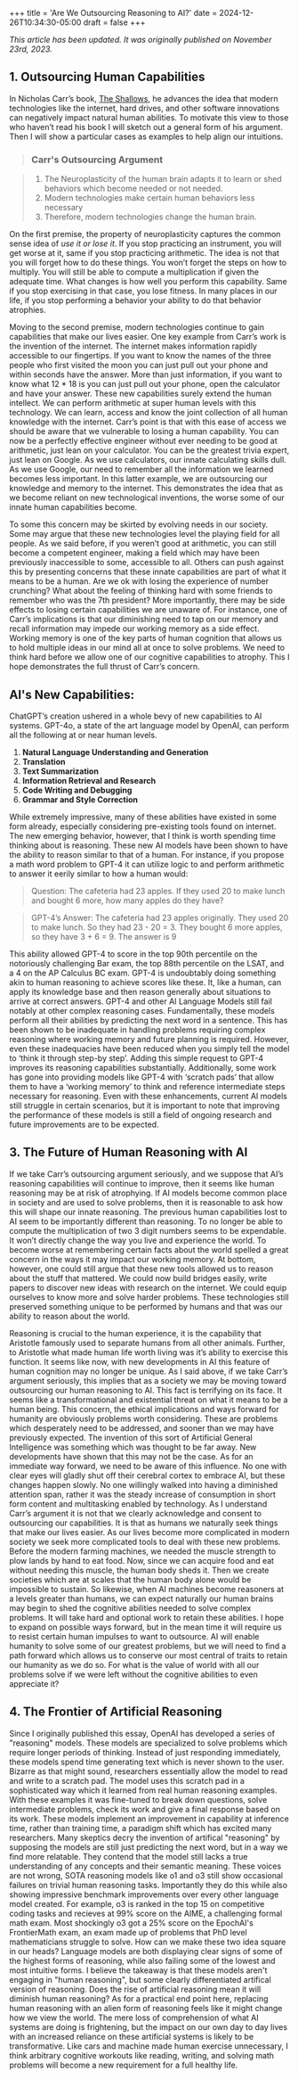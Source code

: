 +++
title = 'Are We Outsourcing Reasoning to AI?'
date = 2024-12-26T10:34:30-05:00
draft = false
+++

_This article has been updated. It was originally published on November 23rd, 2023._

## 1. Outsourcing Human Capabilities

In Nicholas Carr’s book, [The Shallows](<https://en.wikipedia.org/wiki/The_Shallows_(book)>), he advances the idea that modern technologies like the internet, hard drives, and other software innovations can negatively impact natural human abilities. To motivate this view to those who haven’t read his book I will sketch out a general form of his argument. Then I will show a particular cases as examples to help align our intuitions.

> ### Carr's Outsourcing Argument

> 1. The Neuroplasticity of the human brain adapts it to learn or shed behaviors which become needed or not needed.
> 2. Modern technologies make certain human behaviors less necessary
> 3. Therefore, modern technologies change the human brain.

On the first premise, the property of neuroplasticity captures the common sense idea of _use it or lose it_. If you stop practicing an instrument, you will get worse at it, same if you stop practicing arithmetic. The idea is not that you will forget how to do these things. You won’t forget the steps on how to multiply. You will still be able to compute a multiplication if given the adequate time. What changes is how well you perform this capability. Same if you stop exercising in that case, you lose fitness. In many places in our life, if you stop performing a behavior your ability to do that behavior atrophies.

Moving to the second premise, modern technologies continue to gain capabilities that make our lives easier. One key example from Carr’s work is the invention of the internet. The internet makes information rapidly accessible to our fingertips. If you want to know the names of the three people who first visited the moon you can just pull out your phone and within seconds have the answer. More than just information, if you want to know what 12 \* 18 is you can just pull out your phone, open the calculator and have your answer. These new capabilities surely extend the human intellect. We can perform arithmetic at super human levels with this technology. We can learn, access and know the joint collection of all human knowledge with the internet.
Carr’s point is that with this ease of access we should be aware that we vulnerable to losing a human capability. You can now be a perfectly effective engineer without ever needing to be good at arithmetic, just lean on your calculator. You can be the greatest trivia expert, just lean on Google. As we use calculators, our innate calculating skills dull. As we use Google, our need to remember all the information we learned becomes less important. In this latter example, we are outsourcing our knowledge and memory to the internet. This demonstrates the idea that as we become reliant on new technological inventions, the worse some of our innate human capabilities become.

To some this concern may be skirted by evolving needs in our society. Some may argue that these new technologies level the playing field for all people. As we said before, if you weren’t good at arithmetic, you can still become a competent engineer, making a field which may have been previously inaccessible to some, accessible to all.
Others can push against this by presenting concerns that these innate capabilities are part of what it means to be a human. Are we ok with losing the experience of number crunching? What about the feeling of thinking hard with some friends to remember who was the 7th president? More importantly, there may be side effects to losing certain capabilities we are unaware of. For instance, one of Carr’s implications is that our diminishing need to tap on our memory and recall information may impede our working memory as a side effect. Working memory is one of the key parts of human cognition that allows us to hold multiple ideas in our mind all at once to solve problems. We need to think hard before we allow one of our cognitive capabilities to atrophy.
This I hope demonstrates the full thrust of Carr’s concern.

## AI's New Capabilities:

ChatGPT’s creation ushered in a whole bevy of new capabilities to AI systems. GPT-4o, a state of the art language model by OpenAI, can perform all the following at or near human levels.

1. **Natural Language Understanding and Generation**
2. **Translation**
3. **Text Summarization**
4. **Information Retrieval and Research**
5. **Code Writing and Debugging**
6. **Grammar and Style Correction**

While extremely impressive, many of these abilities have existed in some form already, especially considering pre-existing tools found on internet. The new emerging behavior, however, that I think is worth spending time thinking about is reasoning. These new AI models have been shown to have the ability to reason similar to that of a human. For instance, if you propose a math word problem to GPT-4 it can utilize logic to and perform arithmetic to answer it eerily similar to how a human would:

> Question: The cafeteria had 23 apples. If they used 20 to make lunch and bought 6 more, how many apples do they have?

> GPT-4’s Answer: The cafeteria had 23 apples originally. They used 20 to make lunch. So they had 23 - 20 = 3. They bought 6 more apples, so they have 3 + 6 = 9. The answer is 9

This ability allowed GPT-4 to score in the top 90th percentile on the notoriously challenging Bar exam, the top 88th percentile on the LSAT, and a 4 on the AP Calculus BC exam. GPT-4 is undoubtably doing something akin to human reasoning to achieve scores like these. It, like a human, can apply its knowledge base and then reason generally about situations to arrive at correct answers. GPT-4 and other AI Language Models still fail notably at other complex reasoning cases. Fundamentally, these models perform all their abilities by predicting the next word in a sentence. This has been shown to be inadequate in handling problems requiring complex reasoning where working memory and future planning is required. However, even these inadequacies have been reduced when you simply tell the model to ‘think it through step-by step’.
Adding this simple request to GPT-4 improves its reasoning capabilities substantially. Additionally, some work has gone into providing models like GPT-4 with ‘scratch pads’ that allow them to have a ‘working memory’ to think and reference intermediate steps necessary for reasoning. Even with these enhancements, current AI models still struggle in certain scenarios, but it is important to note that improving the performance of these models is still a field of ongoing research and future improvements are to be expected.

## 3. The Future of Human Reasoning with AI

If we take Carr’s outsourcing argument seriously, and we suppose that AI’s reasoning capabilities will continue to improve, then it seems like human reasoning may be at risk of atrophying. If AI models become common place in society and are used to solve problems, then it is reasonable to ask how this will shape our innate reasoning. The previous human capabilities lost to AI seem to be importantly different than reasoning. To no longer be able to compute the multiplication of two 3 digit numbers seems to be expendable. It won’t directly change the way you live and experience the world. To become worse at remembering certain facts about the world spelled a great concern in the ways it may impact our working memory. At bottom, however, one could still argue that these new tools allowed us to reason about the stuff that mattered. We could now build bridges easily, write papers to discover new ideas with research on the internet. We could equip ourselves to know more and solve harder problems. These technologies still preserved something unique to be performed by humans and that was our ability to reason about the world.

Reasoning is crucial to the human experience, it is the capability that Aristotle famously used to separate humans from all other animals. Further, to Aristotle what made human life worth living was it’s ability to exercise this function. It seems like now, with new developments in AI this feature of human cognition may no longer be unique. As I said above, if we take Carr’s argument seriously, this implies that as a society we may be moving toward outsourcing our human reasoning to AI. This fact is terrifying on its face. It seems like a transformational and existential threat on what it means to be a human being. This concern, the ethical implications and ways forward for humanity are obviously problems worth considering. These are problems which desperately need to be addressed, and sooner than we may have previously expected. The invention of this sort of Artificial General Intelligence was something which was thought to be far away. New developments have shown that this may not be the case. As for an immediate way forward, we need to be aware of this influence. No one with clear eyes will gladly shut off their cerebral cortex to embrace AI, but these changes happen slowly. No one willingly walked into having a diminished attention span, rather it was the steady increase of consumption in short form content and multitasking enabled by technology. As I understand Carr’s argument it is not that we clearly acknowledge and consent to outsourcing our capabilities. It is that as humans we naturally seek things that make our lives easier. As our lives become more complicated in modern society we seek more complicated tools to deal with these new problems. Before the modern farming machines, we needed the muscle strength to plow lands by hand to eat food. Now, since we can acquire food and eat without needing this muscle, the human body sheds it. Then we create societies which are at scales that the human body alone would be impossible to sustain. So likewise, when AI machines become reasoners at a levels greater than humans, we can expect naturally our human brains may begin to shed the cognitive abilities needed to solve complex problems. It will take hard and optional work to retain these abilities. I hope to expand on possible ways forward, but in the mean time it will require us to resist certain human impulses to want to outsource. AI will enable humanity to solve some of our greatest problems, but we will need to find a path forward which allows us to conserve our most central of traits to retain our humanity as we do so. For what is the value of world with all our problems solve if we were left without the cognitive abilities to even appreciate it?

## 4. The Frontier of Artificial Reasoning

Since I originally published this essay, OpenAI has developed a series of "reasoning" models. These models are specialized to solve problems which require longer periods of thinking. Instead of just responding immediately, these models spend time generating text which is never shown to the user. Bizarre as that might sound, researchers essentially allow the model to read and write to a scratch pad. The model uses this scratch pad in a sophisticated way which it learned from real human reasoning examples. With these examples it was fine-tuned to break down questions, solve intermediate problems, check its work and give a final response based on its work. These models implement an improvement in capability at inference time, rather than training time, a paradigm shift which has excited many researchers. Many skeptics decry the invention of artifical "reasoning" by supposing the models are still just predicting the next word, but in a way we find more relatable. They contend that the model still lacks a true understanding of any concepts and their semantic meaning. These voices are not wrong, SOTA reasoning models like o1 and o3 still show occasional failures on trivial human reasoning tasks. Importantly they do this while also showing impressive benchmark improvements over every other language model created. For example, o3 is ranked in the top 15 on competitive coding tasks and recieves at 99% score on the AIME, a challenging formal math exam. Most shockingly o3 got a 25% score on the EpochAI's FrontierMath exam, an exam made up of problems that PhD level mathematicians struggle to solve. How can we make these two idea square in our heads? Language models are both displaying clear signs of some of the highest forms of reasoning, while also failing some of the lowest and most intuitive forms. I believe the takeaway is that these models aren't engaging in "human reasoning", but some clearly differentiated artifical version of reasoning. Does the rise of artificial reasoning mean it will diminish human reasoning? As for a practical end point here, replacing human reasoning with an alien form of reasoning feels like it might change how we view the world. The mere loss of comprehension of what AI systems are doing is frightening, but the impact on our own day to day lives with an increased reliance on these artificial systems is likely to be transformative. Like cars and machine made human exercise unnecessary, I think arbitrary cognitive workouts like reading, writing, and solving math problems will become a new requirement for a full healthy life.

